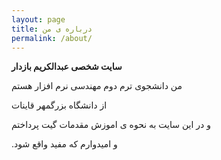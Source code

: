 ```yaml
---
layout: page
title: درباره ی من 
permalink: /about/
---
```

**سایت شخصی عبدالکریم بازدار**

من دانشجوی ترم دوم مهندسی نرم افزار هستم 

از دانشگاه بزرگمهر قاینات 

و در این سایت به نحوه ی اموزش مقدمات گیت پرداختم
 
.و امیدوارم که مفید واقع شود
